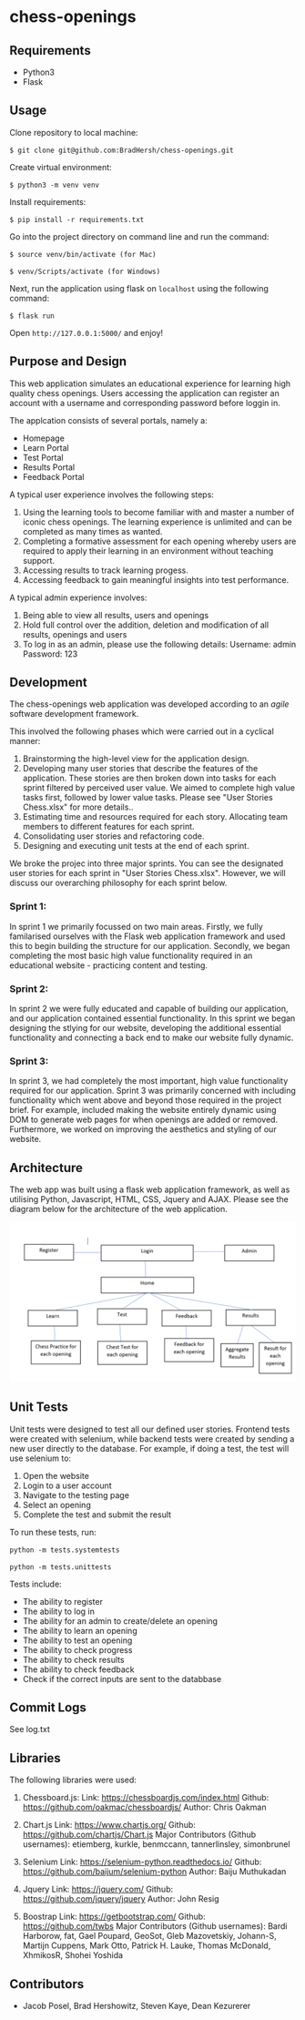# chess-openings

## Requirements

- Python3
- Flask

## Usage

Clone repository to local machine:

```
$ git clone git@github.com:BradHersh/chess-openings.git
```

Create virtual environment: 
```
$ python3 -m venv venv
```


Install requirements: 
```
$ pip install -r requirements.txt
```

Go into the project directory on command line and run the command:

```
$ source venv/bin/activate (for Mac)
```
```
$ venv/Scripts/activate (for Windows)
```
Next, run the application using flask on `localhost` using the following command:

```
$ flask run
```
Open `http://127.0.0.1:5000/` and enjoy!

## Purpose and Design

This web application simulates an educational experience for learning high quality chess openings. 
Users accessing the application can register an account with a username and corresponding password before loggin in.

The applcation consists of several portals, namely a:

- Homepage
- Learn Portal
- Test Portal
- Results Portal
- Feedback Portal

A typical user experience involves the following steps:

1. Using the learning tools to become familiar with and master a number of iconic chess openings. The learning experience is unlimited and can be completed as many times as wanted.
2. Completing a formative assessment for each opening whereby users are required to apply their learning in an environment without teaching support.
3. Accessing results to track learning progess. 
4. Accessing feedback to gain meaningful insights into test performance.

A typical admin experience involves:

1. Being able to view all results, users and openings
2. Hold full control over the addition, deletion and modification of all results, openings and users
3. To log in as an admin, please use the following details:
    Username: admin
    Password: 123

## Development

The chess-openings web application was developed according to an *agile* software development framework. 

This involved the following phases which were carried out in a cyclical manner:

1. Brainstorming the high-level view for the application design.
2. Developing many user stories that describe the features of the application. These stories are then broken down into tasks for each sprint filtered by perceived user value. We aimed to complete high value tasks first, followed by lower value tasks. Please see "User Stories Chess.xlsx" for more details..
3. Estimating time and resources required for each story. Allocating team members to different features for each sprint.
4. Consolidating user stories and refactoring code.
5. Designing and executing unit tests at the end of each sprint.

We broke the projec into three major sprints. You can see the designated user stories for each sprint in "User Stories Chess.xlsx". However, we will discuss our overarching philosophy for each sprint below. 

### Sprint 1:
In sprint 1 we primarily focussed on two main areas. Firstly, we fully familarised ourselves with the Flask web application framework and used this to begin building the structure for our application. Secondly, we began completing the most basic high value functionality required in an educational website - practicing content and testing. 

### Sprint 2:
In sprint 2 we were fully educated and capable of building our application, and our application contained essential functionality. In this sprint we began designing the stlying for our website, developing the additional essential functionality and connecting a back end to make our website fully dynamic. 

### Sprint 3:
In sprint 3, we had completely the most important, high value functionality required for our application. Sprint 3 was primarily concerned with including functionality which went above and beyond those required in the project brief. For example, included making the website entirely dynamic using DOM to generate web pages for when openings are added or removed. Furthermore, we worked on improving the aesthetics and styling of our website. 




## Architecture 

The web app was built using a flask web application framework, as well as utilising Python, Javascript, HTML, CSS, Jquery and AJAX. Please see the diagram below for the architecture of the web application. 

![](/app/static/img/Chess%20Architecture.PNG)

## Unit Tests

Unit tests were designed to test all our defined user stories. Frontend tests were created with selenium, while backend tests were created by sending a new user directly to the database. For example, if doing a test, the test will use selenium to: 
1. Open the website
2. Login to a user account
3. Navigate to the testing page
4. Select an opening
5. Complete the test and submit the result

To run these tests, run:

```
python -m tests.systemtests
```
```
python -m tests.unittests
```

Tests include:
- The ability to register
- The ability to log in
- The ability for an admin to create/delete an opening
- The ability to learn an opening
- The ability to test an opening
- The ability to check progress
- The ability to check results
- The ability to check feedback
- Check if the correct inputs are sent to the databbase


## Commit Logs

See log.txt

## Libraries

The following libraries were used:

1. Chessboard.js:
Link: https://chessboardjs.com/index.html
Github: https://github.com/oakmac/chessboardjs/
Author: Chris Oakman

2. Chart.js
Link: https://www.chartjs.org/
Github: https://github.com/chartjs/Chart.js
Major Contributors (Github usernames): etiemberg, kurkle, benmccann, tannerlinsley, simonbrunel

3. Selenium
Link: https://selenium-python.readthedocs.io/
Github: https://github.com/baijum/selenium-python
Author: Baiju Muthukadan

4. Jquery
Link: https://jquery.com/
Github: https://github.com/jquery/jquery
Author: John Resig

4. Boostrap
Link: https://getbootstrap.com/
Github: https://github.com/twbs
Major Contributors (Github usernames): Bardi Harborow, fat, Gael Poupard, GeoSot, Gleb Mazovetskiy, Johann-S, Martijn Cuppens, Mark Otto, Patrick H. Lauke, Thomas McDonald, XhmikosR, Shohei Yoshida

## Contributors

- Jacob Posel, Brad Hershowitz, Steven Kaye, Dean Kezurerer 
